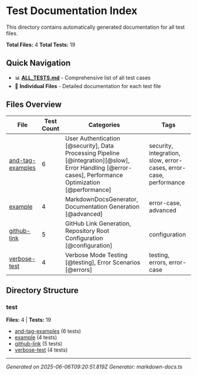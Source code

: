 # Test Documentation Index

This directory contains automatically generated documentation for all test files.

**Total Files:** 4
**Total Tests:** 19

## Quick Navigation

- 📊 **[ALL_TESTS.md](ALL_TESTS.md)** - Comprehensive list of all test cases
- 📁 **Individual Files** - Detailed documentation for each test file

## Files Overview

| File | Test Count | Categories | Tags |
|------|------------|------------|------|
| [and-tag-examples](and-tag-examples.md) | 6 | User Authentication [@security], Data Processing Pipeline [@integration][@slow], Error Handling [@error-cases], Performance Optimization [@performance] | security, integration, slow, error-cases, error-case, performance |
| [example](example.md) | 4 | MarkdownDocsGenerator, Documentation Generation [@advanced] | error-case, advanced |
| [github-link](github-link.md) | 5 | GitHub Link Generation, Repository Root Configuration [@configuration] | configuration |
| [verbose-test](verbose-test.md) | 4 | Verbose Mode Testing [@testing], Error Scenarios [@errors] | testing, errors, error-case |

## Directory Structure

### test

**Files:** 4 | **Tests:** 19

- [and-tag-examples](and-tag-examples.md) (6 tests)
- [example](example.md) (4 tests)
- [github-link](github-link.md) (5 tests)
- [verbose-test](verbose-test.md) (4 tests)


---
*Generated on 2025-06-06T09:20:51.819Z*
*Generator: markdown-docs.ts*

